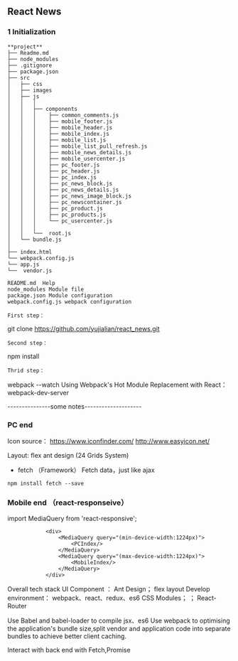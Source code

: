 ## React News

### 1 Initialization
```
**project**
├── Readme.md
├── node_modules
├── .gitignore
├── package.json
├── src
│   ├── css
│   ├── images
│   ├── js
│   │   │
│   │	├── components
│   │   │    ├── common_comments.js
│   │   │    ├── mobile_footer.js
│   │   │    ├── mobile_header.js
│   │   │    ├── mobile_index.js
│   │   │    ├── mobile_list.js
│   │   │    ├── mobile_list_pull_refresh.js
│   │   │    ├── mobile_news_details.js
│   │   │    ├── mobile_usercenter.js
│   │   │    ├── pc_footer.js
│   │   │    ├── pc_header.js
│   │   │    ├── pc_index.js
│   │   │    ├── pc_news_block.js
│   │   │    ├── pc_news_details.js
│   │   │    ├── pc_news_image_block.js
│   │   │    ├── pc_newscontainer.js
│   │   │    ├── pc_product.js
│   │   │    ├── pc_products.js
│   │   │    └── pc_usercenter.js
│   │   │
│   │   └──  root.js
│	└── bundle.js
│
├── index.html
└── webpack.config.js
└── app.js
└──  vendor.js
```
```
README.md  Help
node_modules Module file
package.json Module configuration
webpack.config.js webpack configuration

First step：
```
git clone https://github.com/yujialian/react_news.git
```
Second step：
```
npm install
```
Thrid step：
```
webpack --watch
Using Webpack's Hot Module Replacement with React： webpack-dev-server


---------------some notes--------------------

### PC end
Icon source：
https://www.iconfinder.com/
http://www.easyicon.net/

Layout: flex  ant design (24 Grids System)

- fetch （Framework）
Fetch data，just like ajax
```
npm install fetch --save

```




### Mobile end （react-responseive）
import MediaQuery from 'react-responsive';

```
            <div>
			    <MediaQuery query="(min-device-width:1224px)">
					<PCIndex/>
				</MediaQuery>
				<MediaQuery query="(max-device-width:1224px)">
					<MobileIndex/>
				</MediaQuery>
			</div>
```


Overall tech stack
UI Component ： Ant Design； flex layout
Develop environment： webpack、react、redux、es6
CSS Modules；  ； React-Router

Use Babel and babel-loader to compile jsx、es6
Use webpack to optimising the application's bundle size,split vendor and application code into separate bundles to achieve better client caching. 


Interact with back end with Fetch,Promise
